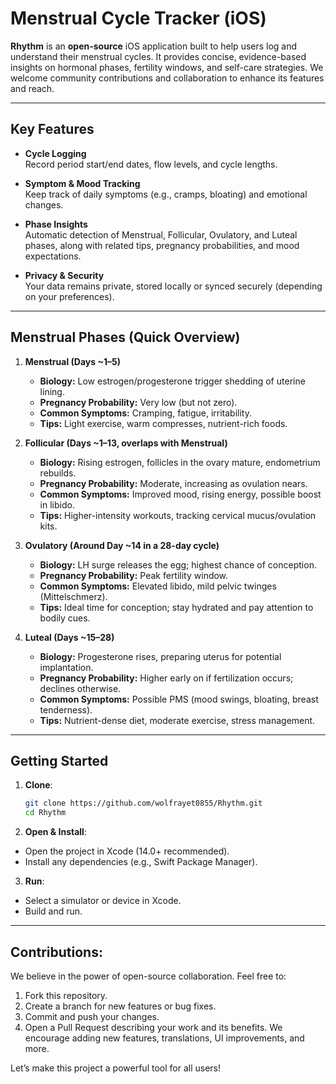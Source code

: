 # Menstrual Cycle Tracker (iOS)

**Rhythm** is an **open-source** iOS application built to help users log and understand their menstrual cycles. It provides concise, evidence-based insights on hormonal phases, fertility windows, and self-care strategies. We welcome community contributions and collaboration to enhance its features and reach.

---

## Key Features

- **Cycle Logging**  
  Record period start/end dates, flow levels, and cycle lengths.

- **Symptom & Mood Tracking**  
  Keep track of daily symptoms (e.g., cramps, bloating) and emotional changes.

- **Phase Insights**  
  Automatic detection of Menstrual, Follicular, Ovulatory, and Luteal phases, along with related tips, pregnancy probabilities, and mood expectations.

- **Privacy & Security**  
  Your data remains private, stored locally or synced securely (depending on your preferences).

---

## Menstrual Phases (Quick Overview)

1. **Menstrual (Days ~1–5)**  
   - **Biology:** Low estrogen/progesterone trigger shedding of uterine lining.  
   - **Pregnancy Probability:** Very low (but not zero).  
   - **Common Symptoms:** Cramping, fatigue, irritability.  
   - **Tips:** Light exercise, warm compresses, nutrient-rich foods.

2. **Follicular (Days ~1–13, overlaps with Menstrual)**
   - **Biology:** Rising estrogen, follicles in the ovary mature, endometrium rebuilds.  
   - **Pregnancy Probability:** Moderate, increasing as ovulation nears.  
   - **Common Symptoms:** Improved mood, rising energy, possible boost in libido.  
   - **Tips:** Higher-intensity workouts, tracking cervical mucus/ovulation kits.

3. **Ovulatory (Around Day ~14 in a 28-day cycle)**
   - **Biology:** LH surge releases the egg; highest chance of conception.  
   - **Pregnancy Probability:** Peak fertility window.  
   - **Common Symptoms:** Elevated libido, mild pelvic twinges (Mittelschmerz).  
   - **Tips:** Ideal time for conception; stay hydrated and pay attention to bodily cues.

4. **Luteal (Days ~15–28)**
   - **Biology:** Progesterone rises, preparing uterus for potential implantation.  
   - **Pregnancy Probability:** Higher early on if fertilization occurs; declines otherwise.  
   - **Common Symptoms:** Possible PMS (mood swings, bloating, breast tenderness).  
   - **Tips:** Nutrient-dense diet, moderate exercise, stress management.

---
## Getting Started

1. **Clone**:  
   ```bash
   git clone https://github.com/wolfrayet0855/Rhythm.git
   cd Rhythm

2. **Open & Install**:
- Open the project in Xcode (14.0+ recommended).
- Install any dependencies (e.g., Swift Package Manager).

3. **Run**:
- Select a simulator or device in Xcode.
- Build and run.

---
## Contributions:

We believe in the power of open-source collaboration. Feel free to:

1. Fork this repository.
2. Create a branch for new features or bug fixes.
3. Commit and push your changes.
4. Open a Pull Request describing your work and its benefits.
We encourage adding new features, translations, UI improvements, and more.

Let’s make this project a powerful tool for all users!
